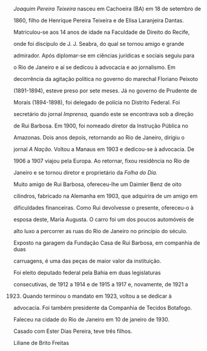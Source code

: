 

*Joaquim Pereira Teixeira* nasceu em Cachoeira (BA) em 18 de setembro de

1860, filho de Henrique Pereira Teixeira e de Elisa Laranjeira Dantas.



Matriculou-se aos 14 anos de idade na Faculdade de Direito do Recife,

onde foi discípulo de J. J. Seabra, do qual se tornou amigo e grande

admirador. Após diplomar-se em ciências jurídicas e sociais seguiu para

o Rio de Janeiro e aí se dedicou à advocacia e ao jornalismo. Em

decorrência da agitação política no governo do marechal Floriano Peixoto

(1891-1894), esteve preso por sete meses. Já no governo de Prudente de

Morais (1894-1898), foi delegado de polícia no Distrito Federal. Foi

secretário do jornal *Imprensa,* quando este se encontrava sob a direção

de Rui Barbosa. Em 1900, foi nomeado diretor da Instrução Pública no

Amazonas. Dois anos depois, retornando ao Rio de Janeiro, dirigiu o

jornal *A Nação.* Voltou a Manaus em 1903 e dedicou-se à advocacia. De

1906 a 1907 viajou pela Europa. Ao retornar, fixou residência no Rio de

Janeiro e se tornou diretor e proprietário da *Folha do Dia.*



Muito amigo de Rui Barbosa, ofereceu-lhe um Daimler Benz de oito

cilindros, fabricado na Alemanha em 1903, que adquirira de um amigo em

dificuldades financeiras. Como Rui devolvesse o presente, ofereceu-o à

esposa deste, Maria Augusta. O carro foi um dos poucos automóveis de

alto luxo a percorrer as ruas do Rio de Janeiro no princípio do século.

Exposto na garagem da Fundação Casa de Rui Barbosa, em companhia de duas

carruagens, é uma das peças de maior valor da instituição.



Foi eleito deputado federal pela Bahia em duas legislaturas

consecutivas, de 1912 a 1914 e de 1915 a 1917 e, novamente, de 1921 a

1923. Quando terminou o mandato em 1923, voltou a se dedicar à

advocacia. Foi também presidente da Companhia de Tecidos Botafogo.



Faleceu na cidade do Rio de Janeiro em 10 de janeiro de 1930.



Casado com Ester Dias Pereira, teve três filhos.



Liliane de Brito Freitas



